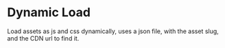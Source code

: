 Dynamic Load
============

Load assets as js and css dynamically, uses a json file, with the asset slug, and the CDN url to find it.
